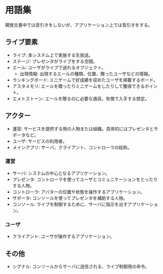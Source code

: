 # 用語集

開発文書中では音引きをしないが、アプリケーション上では音引きをする。

## ライブ要素

- ライブ: 本システム上で実施する生放送。
- ステージ: プレゼンタがライブをする空間。
- エール: ユーザがライブで送れるオブジェクト。
	- 出現情報: 出現するエールの種類、位置、贈ったユーザなどの情報。
- ランキングボード: ミニゲームで好成績を収めたユーザを掲載するボード。
- アスタメモリ: エールを贈ったりミニゲームをしたりして獲得できるポイント。
- エメトストーン: エールを贈るのに必要な通貨。有償で入手する想定。

## アクター

- 運営: サービスを提供する側の人物または組織。具体的にはプレゼンタとサポータなど。
- ユーザ: サービスの利用者。
- メインアプリ: サーバ、クライアント、コントローラの総称。

### 運営

- サーバ: システムの中心となるアプリケーション。
- プレゼンタ: コントローラを使ってユーザとコミュニケーションをとったりする人物。
- コントローラ: アバターの位置や状態を操作するアプリケーション。
- サポータ: コンソールを使ってプレゼンタを補助する人物。
- コンソール: ライブを制御するために、サーバに指示を出すアプリケーション。

### ユーザ

- クライアント: ユーザが操作するアプリケーション。

## その他

- シグナル: コンソールからサーバに送信される、ライブ制御用の命令。